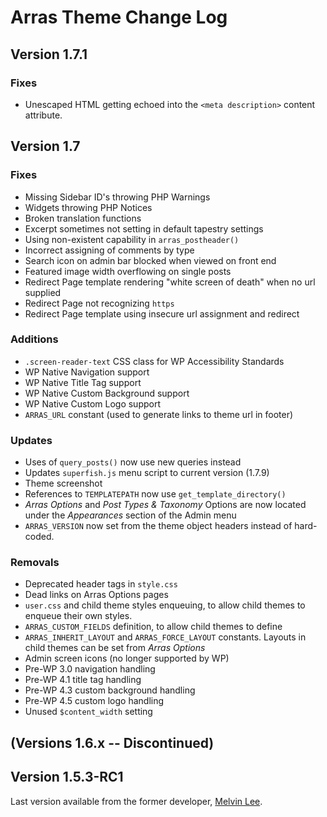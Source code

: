 # Arras Theme Change Log

## Version 1.7.1

### Fixes

* Unescaped HTML getting echoed into the `<meta description>` content attribute.

## Version 1.7

### Fixes

* Missing Sidebar ID's throwing PHP Warnings
* Widgets throwing PHP Notices
* Broken translation functions
* Excerpt sometimes not setting in default tapestry settings
* Using non-existent capability in `arras_postheader()`
* Incorrect assigning of comments by type
* Search icon on admin bar blocked when viewed on front end
* Featured image width overflowing on single posts
* Redirect Page template rendering "white screen of death" when no url supplied
* Redirect Page not recognizing `https`
* Redirect Page template using insecure url assignment and redirect

### Additions

* `.screen-reader-text` CSS class for WP Accessibility Standards
* WP Native Navigation support
* WP Native Title Tag support
* WP Native Custom Background support
* WP Native Custom Logo support
* `ARRAS_URL` constant (used to generate links to theme url in footer)

### Updates

* Uses of `query_posts()` now use new queries instead
* Updates `superfish.js` menu script to current version (1.7.9)
* Theme screenshot
* References to `TEMPLATEPATH` now use `get_template_directory()`
* *Arras Options* and *Post Types &amp; Taxonomy* Options are now located under the *Appearances* section of the Admin menu
* `ARRAS_VERSION` now set from the theme object headers instead of hard-coded.

### Removals

* Deprecated header tags in `style.css`
* Dead links on Arras Options pages
* `user.css` and child theme styles enqueuing, to allow child themes to enqueue their own styles.
* `ARRAS_CUSTOM_FIELDS` definition, to allow child themes to define
* `ARRAS_INHERIT_LAYOUT` and `ARRAS_FORCE_LAYOUT` constants. Layouts in child themes can be set from *Arras Options*
* Admin screen icons (no longer supported by WP)
* Pre-WP 3.0 navigation handling
* Pre-WP 4.1 title tag handling
* Pre-WP 4.3 custom background handling
* Pre-WP 4.5 custom logo handling
* Unused `$content_width` setting

## (Versions 1.6.x -- Discontinued)

## Version 1.5.3-RC1

Last version available from the former developer, [Melvin Lee](https://github.com/zyml/arras-theme).
